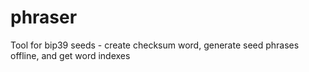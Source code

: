 # phraser
Tool for bip39 seeds - create checksum word, generate seed phrases offline, and get word indexes
